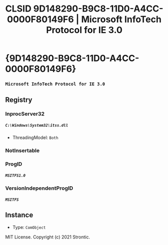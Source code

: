 ﻿---
title: "CLSID 9D148290-B9C8-11D0-A4CC-0000F80149F6 | Microsoft InfoTech Protocol for IE 3.0"
excerpt: What is COM-Object CLSID 9D148290-B9C8-11D0-A4CC-0000F80149F6?
---

# {9D148290-B9C8-11D0-A4CC-0000F80149F6}

### `Microsoft InfoTech Protocol for IE 3.0`

## Registry


### InprocServer32

##### `C:\Windows\System32\itss.dll`
* ThreadingModel: `Both`

### NotInsertable


### ProgID

##### `MSITFS1.0`

### VersionIndependentProgID

##### `MSITFS`

## Instance

* Type: `ComObject`

MIT License. Copyright (c) 2021 Strontic.


